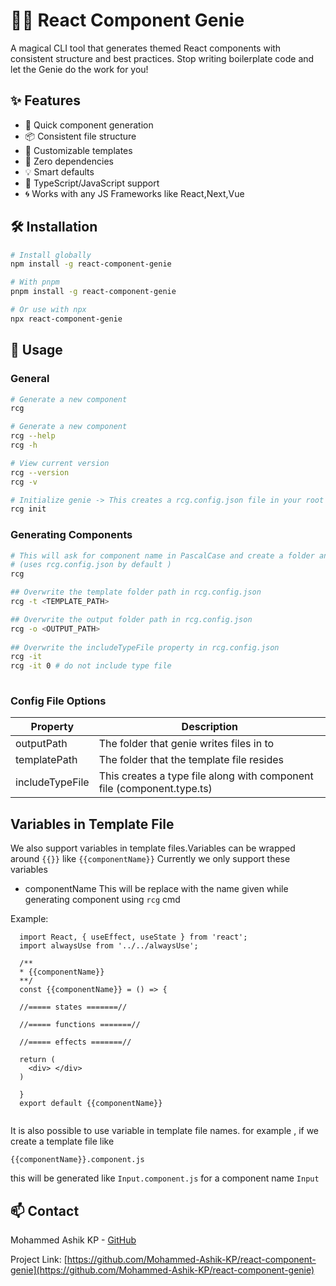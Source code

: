 # 🧞‍♂️ React Component Genie

A magical CLI tool that generates themed React components with consistent structure and best practices. Stop writing boilerplate code and let the Genie do the work for you!

## ✨ Features

- 🚀 Quick component generation
- 📦 Consistent file structure
- 🎨 Customizable templates
- 🔧 Zero dependencies
- 💡 Smart defaults
- 🎯 TypeScript/JavaScript support
- 🌀 Works with any JS Frameworks like React,Next,Vue

## 🛠️ Installation

```bash
# Install globally
npm install -g react-component-genie

# With pnpm
pnpm install -g react-component-genie

# Or use with npx
npx react-component-genie
```

## 📖 Usage

### General
```bash
# Generate a new component
rcg

# Generate a new component
rcg --help  
rcg -h

# View current version
rcg --version
rcg -v

# Initialize genie -> This creates a rcg.config.json file in your root of project.
rcg init

```

### Generating Components
```bash
# This will ask for component name in PascalCase and create a folder and file based on the template provided 
# (uses rcg.config.json by default )
rcg

## Overwrite the template folder path in rcg.config.json
rcg -t <TEMPLATE_PATH>

## Overwrite the output folder path in rcg.config.json
rcg -o <OUTPUT_PATH>
 
## Overwrite the includeTypeFile property in rcg.config.json
rcg -it
rcg -it 0 # do not include type file
 
```

### Config File Options
| Property         | Description                                           |
| ---              | ---                                                   |
| outputPath       | The folder that genie writes files in to              |
| templatePath     | The folder that the template file resides             |
| includeTypeFile  | This creates a type file along with component file (component.type.ts)   |

## Variables in Template File
We also support variables in template files.Variables can be wrapped around `{{}}` like `{{componentName}}`
Currently we only support these variables
- componentName
 This will be replace with the name given while generating component using `rcg` cmd

Example:

```
  import React, { useEffect, useState } from 'react';
  import alwaysUse from '../../alwaysUse';

  /**
  * {{componentName}}
  **/
  const {{componentName}} = () => {
  
  //===== states =======//

  //===== functions =======//

  //===== effects =======//

  return (
    <div> </div>
  )

  }
  export default {{componentName}}
 
```

 It is also possible to use variable in template file names.
 for example , if we create a template file like 

```{{componentName}}.component.js ```


this will be generated like  `Input.component.js` for a component name `Input`

## 📫 Contact

Mohammed Ashik KP - [GitHub](https://github.com/Mohammed-Ashik-KP)

Project Link: [https://github.com/Mohammed-Ashik-KP/react-component-genie](https://github.com/Mohammed-Ashik-KP/react-component-genie)
